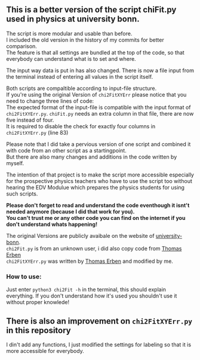 ## This is a better version of the script chiFit.py used in physics at university bonn.

The script is more modular and usable than before.  
I included the old version in the history of my commits for better comparison.  
The feature is that all settings are bundled at the top of the code, so that everybody can understand what is to set and where. 

The input way data is put in has also changed. There is now a file input from the terminal instead of entering all values in the script itself.  

Both scripts are compaltible according to input-file structure.  
If you're using the original Version of `chi2FitXYErr` please notice that you need to change three lines of code:  
The expected format of the input-file is compatible with the input format of `chi2FitXYErr.py`. `chiFit.py` needs an extra column in that file, there are now five instead of four.  
It is required to disable the check for exactly four columns in `chi2FitXYErr.py` (line 83)   

Please note that I did take a pervious version of one script and combined it with code from an other script as a startingpoint.  
But there are also many changes and additions in the code written by myself.  

The intention of that project is to make the script more accessible especially for the prospective physics teachers who have to use the script too without hearing the EDV Modulue which prepares the physics students for using such scripts.  

**Please don't forget to read and understand the code eventhough it isnt't needed anymore (because I did that work for you).  
You can't trust me or any other code you can find on the internet if you don't understand whats happening!**

The original Versions are publicly avaibale on the website of [university-bonn](https://www.praktika.physik.uni-bonn.de/module/physik261).  
`chi2Fit.py` is from an unknown user, i did also copy code from [Thomas Erben](https://github.com/terben)  
`chi2FitXYErr.py` was written by [Thomas Erben](https://github.com/terben) and modified by me.  

### How to use:
Just enter `python3 chi2Fit -h` in the terminal, this should explain everything. If you don't understand how it's used you shouldn't use it without proper knowlede!

## There is also an improvement on `chi2FitXYErr.py` in this repository
I din't add any functions, I just modified the settings for labeling so that it is more accessible for everybody.  
